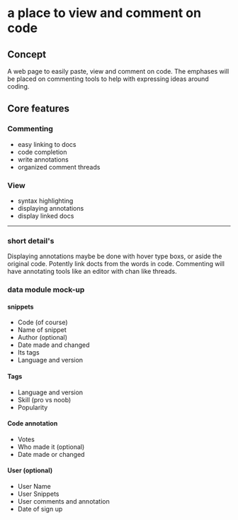 # a place to view and comment on code

## Concept

A web page to easily paste, view and comment on code. The emphases will be
placed on commenting tools to help with expressing ideas around coding.

## Core features

### Commenting

* easy linking to docs
* code completion
* write annotations
* organized comment threads

### View

* syntax highlighting
* displaying annotations
* display linked docs
---
### short detail's

Displaying annotations maybe be done with hover type boxs, or aside the
original code. Potently link docts from the words in code. Commenting will
have annotating tools like an editor with chan like threads.

### data module mock-up

#### snippets

* Code (of course)
* Name of snippet
* Author (optional)
* Date made and changed
* Its tags
* Language and version

#### Tags

* Language and version
* Skill (pro vs noob)
* Popularity

#### Code annotation

* Votes
* Who made it (optional)
* Date made or changed

#### User (optional)

* User Name
* User Snippets
* User comments and annotation
* Date of sign up

